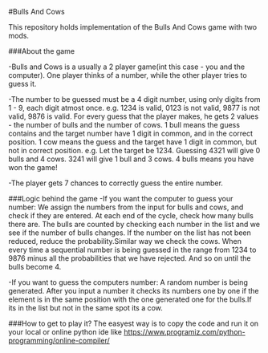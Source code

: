#Bulls And Cows

This repository holds implementation of the Bulls And Cows game with two mods.

###About the game

-Bulls and Cows is a usually a 2 player game(int this case - you and the computer). One player thinks of a number, while the other player tries to guess it.

-The number to be guessed must be a 4 digit number, using only digits from 1 - 9, each digit atmost once. e.g. 1234 is valid, 0123 is not valid, 9877 is not valid, 9876 is valid.
For every guess that the player makes, he gets 2 values - the number of bulls and the number of cows. 1 bull means the guess contains and the target number have 1 digit in common, and in the correct position. 1 cow means the guess and the target have 1 digit in common, but not in correct position. e.g. Let the target be 1234. Guessing 4321 will give 0 bulls and 4 cows. 3241 will give 1 bull and 3 cows. 4 bulls means you have won the game!

-The player gets 7 chances to correctly guess the entire number.

###Logic behind the game
-If you want the computer to guess your number: We assign the numbers from the input for bulls and cows, and check if they are entered. At each end of the cycle, check how many bulls there are. The bulls are counted by checking each number in the list and we see if the number of bulls changes. If the number on the list has not been reduced, reduce the probability.Similar way we check the cows. When every time a sequential number is being guessed in the range from 1234 to 9876 minus all the probabilities that we have rejected. And so on until the bulls become 4.

-If you want to guess the computers number: A random number is being generated. After you input a number it checks its numbers one by one if the element is in the same position with the one generated one for the bulls.If its in the list but not in the same spot its a cow.


###How to get to play it?
The easyest way is to copy the code and run it on your local or online python ide like https://www.programiz.com/python-programming/online-compiler/


